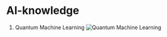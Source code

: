 # AI-knowledge

1. Quantum Machine Learning
![Quantum Machine Learning](https://cdn.substack.com/image/fetch/c_limit,f_auto,q_auto:good,fl_progressive:steep/https%3A%2F%2Fbucketeer-e05bbc84-baa3-437e-9518-adb32be77984.s3.amazonaws.com%2Fpublic%2Fimages%2F2c249886-9508-4c8e-ad4b-d1c17404a35e_1456x741.png)
